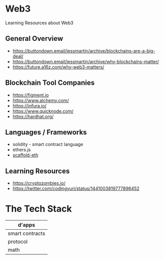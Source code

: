 # Web3
Learning Resources about Web3

## General Overview

* https://buttondown.email/jessmartin/archive/blockchains-are-a-big-deal/
* https://buttondown.email/jessmartin/archive/why-blockchains-matter/
* https://future.a16z.com/why-web3-matters/

## Blockchain Tool Companies

* https://figment.io
* https://www.alchemy.com/
* https://infura.io/
* https://www.quicknode.com/
* https://hardhat.org/

## Languages / Frameworks

* solidity - smart contract language
* ethers.js
* [scaffold-eth](https://github.com/scaffold-eth/scaffold-eth)

## Learning Resources

* https://cryptozombies.io/
* https://twitter.com/codingyuri/status/1441003819777896452


# The Tech Stack

| d'apps          |
|-----------------|
| smart contracts |
| protocol        |
| math            |
